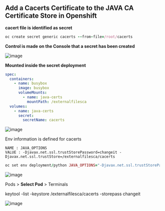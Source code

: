 ## Add a Cacerts Certificate to the JAVA CA Certificate Store in Openshift

**cacert file is identified as secret**
```ruby
oc create secret generic cacerts --from-file=/root/cacerts
```
**Control is made on the Console that a secret has been created**

![image](https://user-images.githubusercontent.com/3519706/89736510-95a58100-da72-11ea-8c72-4cdace1918c3.png)

**Mounted inside the secret deployment**
```yaml
spec:
  containers:
    - name: busybox
      image: busybox
      volumeMounts:
        - name: java-certs
          mountPath: /externalfilesca
  volumes:
    - name: java-certs
      secret:
        secretName: cacerts
```

![image](https://user-images.githubusercontent.com/3519706/89736097-b7e9cf80-da6f-11ea-91ee-949572ec39e3.png)

Env information is defined for cacerts
```
NAME : JAVA_OPTIONS
VALUE : -Djavax.net.ssl.trustStorePassword=changeit -Djavax.net.ssl.trustStore=/externalfilesca/cacerts
```
```ruby
oc set env deployment/python JAVA_OPTIONS="-Djavax.net.ssl.trustStorePassword=changeit -Djavax.net.ssl.trustStore=/externalfilesca/cacerts"
```
![image](https://user-images.githubusercontent.com/3519706/89736338-59bdec00-da71-11ea-92ce-ca8b8bb049c5.png)

Pods > **Select Pod** > Terminals

keytool -list -keystore /externalfilesca/cacerts -storepass changeit

![image](https://user-images.githubusercontent.com/3519706/89736406-dc46ab80-da71-11ea-8c48-1d00a6745247.png)
